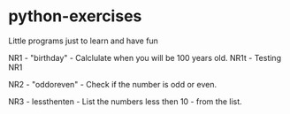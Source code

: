 # python-exercises
Little programs just to learn and have fun

NR1 - "birthday" -  Calclulate when you will be 100 years old.
NR1t - Testing NR1

NR2 - "oddoreven" - Check if the number is odd or even.

NR3 - lessthenten - List the numbers less then 10 - from the list.
